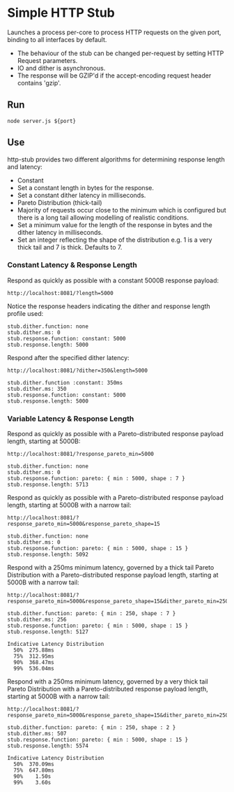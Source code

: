 # Simple HTTP Stub
Launches a process per-core to process HTTP requests on the given port, binding to all interfaces by default.

- The behaviour of the stub can be changed per-request by setting HTTP Request parameters.
- IO and dither is asynchronous.
- The response will be GZIP'd if the accept-encoding request header contains 'gzip'.

## Run 
```
node server.js ${port}
```

## Use

http-stub provides two different algorithms for determining response length and latency:

- Constant
 - Set a constant length in bytes for the response.
 - Set a constant dither latency in milliseconds.
- Pareto Distribution (thick-tail)
 - Majority of requests occur close to the minimum which is configured but there is a long tail allowing modelling of realistic conditions.
 - Set a minimum value for the length of the response in bytes and the dither latency in milliseconds.
 - Set an integer reflecting the shape of the distribution e.g. 1 is a very thick tail and 7 is thick. Defaults to 7.

### Constant Latency & Response Length

Respond as quickly as possible with a constant 5000B response payload:
```
http://localhost:8081/?length=5000
```

Notice the response headers indicating the dither and response length profile used:
```
stub.dither.function: none
stub.dither.ms: 0
stub.response.function: constant: 5000
stub.response.length: 5000
```

Respond after the specified dither latency:
```
http://localhost:8081/?dither=350&length=5000

stub.dither.function :constant: 350ms
stub.dither.ms: 350
stub.response.function: constant: 5000
stub.response.length: 5000
```

### Variable Latency & Response Length

Respond as quickly as possible with a Pareto-distributed response payload length, starting at 5000B:
```
http://localhost:8081/?response_pareto_min=5000

stub.dither.function: none
stub.dither.ms: 0
stub.response.function: pareto: { min : 5000, shape : 7 }
stub.response.length: 5713
```

Respond as quickly as possible with a Pareto-distributed response payload length, starting at 5000B with a narrow tail:
```
http://localhost:8081/?response_pareto_min=5000&response_pareto_shape=15

stub.dither.function: none
stub.dither.ms: 0
stub.response.function: pareto: { min : 5000, shape : 15 }
stub.response.length: 5092
```

Respond with a 250ms minimum latency, governed by a thick tail Pareto Distribution with a Pareto-distributed response payload length, starting at 5000B with a narrow tail:
```
http://localhost:8081/?response_pareto_min=5000&response_pareto_shape=15&dither_pareto_min=250

stub.dither.function: pareto: { min : 250, shape : 7 }
stub.dither.ms: 256
stub.response.function: pareto: { min : 5000, shape : 15 }
stub.response.length: 5127

Indicative Latency Distribution
  50%  275.88ms
  75%  312.95ms
  90%  368.47ms
  99%  536.04ms
```

Respond with a 250ms minimum latency, governed by a very thick tail Pareto Distribution with a Pareto-distributed response payload length, starting at 5000B with a narrow tail:
```
http://localhost:8081/?response_pareto_min=5000&response_pareto_shape=15&dither_pareto_min=250&dither_pareto_shape=2

stub.dither.function: pareto: { min : 250, shape : 2 }
stub.dither.ms: 507
stub.response.function: pareto: { min : 5000, shape : 15 }
stub.response.length: 5574

Indicative Latency Distribution
  50%  370.09ms
  75%  647.80ms
  90%    1.50s 
  99%    3.60s
```